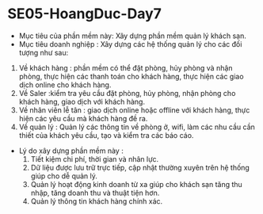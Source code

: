 # SE05-HoangDuc-Day7
- Mục tiêu của phần mềm này: Xây dựng phần mềm quản lý khách sạn.
- Mục tiêu doanh nghiệp : Xây dựng các hệ thống quản lý cho các đối tượng như sau:
1. Về khách hàng : phần mềm có thể đặt phòng, hủy phòng và nhận phòng, thực hiện các thanh toán cho khách hàng, thực hiện các giao dịch online cho khách hàng.
2. Về Saler :kiểm tra yêu cầu đặt phòng, hủy phòng, nhận phòng cho khách hàng, giao dịch với khách hàng.
3. Về nhân viên lễ tân : giao dịch online hoặc offline với khách hàng, thực hiện các yêu cầu mà khách hàng đề ra.
4. Về quản lý : Quản lý các thông tin về phòng ở, wifi, làm các nhu cầu cần thiết của khách yêu cầu, tạo và kiểm tra các báo cáo.
- Lý do xây dựng phần mềm này :
	1. Tiết kiệm chi phí, thời gian và nhân lực.
	2. Dữ liệu được lưu trữ trực tiếp, cập nhật thường xuyên trên hệ thống giúp cho dễ quản lý.
	3. Quản lý hoạt động kinh doanh từ xa giúp cho khách sạn tăng thu nhập, tăng doanh thu và thuật tiện hơn.
	4. Quản lý thông tin khách hàng chính xác.
